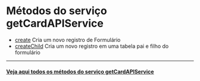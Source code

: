 # Métodos do serviço getCardAPIService

- [create](create/README.md)
  Cria um novo registro de Formulário
- [createChild​](createchild/README.md) Cria um novo registro em uma tabela pai e filho do formulário

---

#### [Veja aqui todos os métodos do serviço getCardAPIService](https://api.fluig.com/old/sdk/com/fluig/sdk/service/CardAPIService.html)
